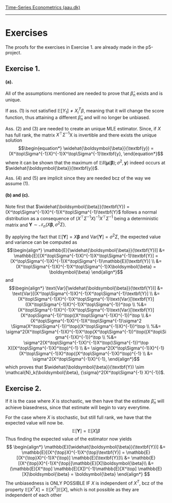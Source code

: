
[Time-Series Econometrics (aau.dk)](https://www.moodle.aau.dk/pluginfile.php/3254531/mod_resource/content/2/Introduction%20and%20Decomposition.pdf)

****

# Exercises

The proofs for the exercises in Exercise 1. are already made in the p5-project.

## Exercise 1.

#### (a).
All of the assumptions mentioned are needed to prove that $\hat\beta_n$ exists and is unique. 

If ass. (1) is not satisfied $\mathbb{E}[Y_{1}]\neq X^{T}_{i} \beta$, meaning that it will change the score function, thus attaining a different $\hat\beta_{n}$ and will no longer be unbiased.

Ass. (2) and (3) are needed to create an unique MLE estimator. Since, if $X$ has full rank, the matrix $X^\top\Sigma^{-1}$X is invertible and there exists the unique solution
$$\begin{equation*}
    \widehat{\boldsymbol{\beta}}(\textbf{y}) = (X^\top\Sigma^{-1}X)^{-1}X^\top\Sigma^{-1}\textbf{y},
\end{equation*}$$
where it can be shown that the maximum of $\mathbb{E}ll(\boldsymbol{\mu}(\boldsymbol{\beta});\sigma^2,\textbf{y})$ indeed occurs at $\widehat{\boldsymbol{\beta}}(\textbf{y})$.


Ass. (4) and (5) are implicit since they are needed bcz of the way we assume (1).

#### (b) and (c).
Note first that $\widehat{\boldsymbol{\beta}}(\textbf{Y}) = (X^\top\Sigma^{-1}X)^{-1}X^\top\Sigma^{-1}\textbf{Y}$ follows a normal distribution as a consequence of $(X^\top\Sigma^{-1}X)^{-1}X^\top\Sigma^{-1}$ being a deterministic matrix and $\textbf{Y} \sim \mathcal{N}_n(X\boldsymbol{\beta}, \sigma^2\Sigma)$.

By applying the fact that $\mathbb{E}[\textbf{Y}] = X\boldsymbol{\beta}$ and $\text{Var}[\textbf{Y}] = \sigma^2\Sigma$, the expected value and variance can be computed as
$$\begin{align*}
    \mathbb{E}[\widehat{\boldsymbol{\beta}}(\textbf{Y})] &= \mathbb{E}[(X^\top\Sigma^{-1}X)^{-1}X^\top\Sigma^{-1}\textbf{Y}] = (X^\top\Sigma^{-1}X)^{-1}X^\top\Sigma^{-1}\mathbb{E}[\textbf{Y}] \\
    &= (X^\top\Sigma^{-1}X)^{-1}X^\top\Sigma^{-1}X\boldsymbol{\beta} = \boldsymbol{\beta}
\end{align*}$$
and
$$\begin{align*}
    \text{Var}[\widehat{\boldsymbol{\beta}}(\textbf{Y})] &= \text{Var}[(X^\top\Sigma^{-1}X)^{-1}X^\top\Sigma^{-1}\textbf{Y}] \\
    &= (X^\top\Sigma^{-1}X)^{-1}X^\top\Sigma^{-1}\text{Var}[\textbf{Y}]((X^\top\Sigma^{-1}X)^{-1}X^\top\Sigma^{-1})^\top \\
    %&= (X^\top\Sigma^{-1}X)^{-1}X^\top\Sigma^{-1}\text{Var}[\textbf{Y}](X^\top\Sigma^{-1})^\top((X^\top\Sigma^{-1}X)^{-1})^\top \\
    &=(X^\top\Sigma^{-1}X)^{-1}X^\top\Sigma^{-1}\sigma^2 \Sigma(X^\top\Sigma^{-1})^\top((X^\top\Sigma^{-1}X)^{-1})^\top \\
    %&= \sigma^2(X^\top\Sigma^{-1}X)^{-1}X^\top(X^\top\Sigma^{-1})^\top((X^\top\Sigma^{-1}X)^{-1})^\top \\
    %&= \sigma^2(X^\top\Sigma^{-1}X)^{-1}X^\top(\Sigma^{-1})^\top X((X^\top\Sigma^{-1}X)^\top)^{-1} \\
    &= \sigma^2(X^\top\Sigma^{-1}X)^{-1}(X^\top\Sigma^{-1}X)^\top((X^\top\Sigma^{-1}X)^\top)^{-1} \\
    &= \sigma^2(X^\top\Sigma^{-1}X)^{-1},
\end{align*}$$
which proves that $\widehat{\boldsymbol{\beta}}(\textbf{Y}) \sim \mathcal{N}_k(\boldsymbol{\beta}, {\sigma}^2(X^\top\Sigma^{-1} X)^{-1})$.

## Exercise 2.
If it is the case where $X$ is stochastic, we then have that the estimate $\hat \beta_n$ will achieve biasedness, since that estimate will begin to vary everytime.

For the case where $X$ is stochastic, but still full rank, we have that the expected value will now be.$$\mathbb{E}[\mathbf{Y}] = \mathbb{E}[X]\beta$$Thus finding the expected value of the estimator now yields
$$
\begin{align*}
    \mathbb{E}[\widehat{\boldsymbol{\beta}}(\textbf{Y})] &= \mathbb{E}[(X^{\top}X)^{-1}X^{\top}\textbf{Y}] = \mathbb{E}[(X^{\top}X)^{-1}X^{\top}] \mathbb{E}[\textbf{Y}]\\
	&= \mathbb{E}[(X^{\top}X)^{-1}X^{\top}]\mathbb{E}[X]\boldsymbol{\beta}\\
    &= (\mathbb{E}[X^\top] \mathbb{E}[X])^{-1}\mathbb{E}[X^\top] \mathbb{E}[X]\boldsymbol{\beta} = \boldsymbol{\beta}
\end{align*}
$$
The unbiasedness is ONLY POSSIBLE IF $X$ is independent of $X^{T}$, bcz of the property $\mathbb{E}[X^TX]=\mathbb{E}[X^{T}]\mathbb{E}[X]$, which is not possible as they are independent of each other
